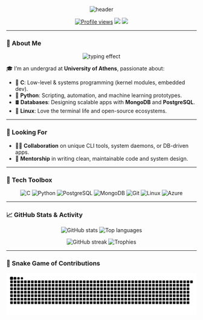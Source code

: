 <p align="center">
  <img src="https://capsule-render.vercel.app/api?type=waving&color=gradient&text=👋+Hello,+I'm+Alpha!&height=140&fontAlign=50&fontAlignY=45&desc=Crafting+Code+with+C,+Python+and+Coffee&descAlign=50&descAlignY=75" alt="header"/>
</p>

<p align="center">
  <a href="https://github.com/alphawastaken"><img src="https://komarev.com/ghpvc/?username=alphawastaken&style=flat-square&color=blue" alt="Profile views" /></a>
  <a href="mailto:youremail@example.com"><img src="https://img.shields.io/badge/Email-Me-informational?style=flat-square&logo=gmail" /></a>
  <a href="https://linkedin.com/in/YOUR_USERNAME"><img src="https://img.shields.io/badge/LinkedIn-Connect-blue?style=flat-square&logo=linkedin" /></a>
</p>

---

### 🧠 About Me

<p align="center">
  <img src="https://readme-typing-svg.herokuapp.com?font=Fira+Code&size=24&duration=4000&color=04D361&vCenter=true&width=435&lines=Systems+Programmer;Python+Developer;Linux+Enthusiast" alt="typing effect" />
</p>

🎓 I’m an undergrad at **University of Athens**, passionate about:
- 🔧 **C**: Low-level & systems programming (kernel modules, embedded dev).
- 🐍 **Python**: Scripting, automation, and machine learning prototypes.
- 🛢️ **Databases**: Designing scalable apps with **MongoDB** and **PostgreSQL**.
- 🐧 **Linux**: Love the terminal life and open-source ecosystems.
---

### 🤝 Looking For

- 👨‍💻 **Collaboration** on unique CLI tools, system daemons, or DB-driven apps.
- 🧠 **Mentorship** in writing clean, maintainable code and system design.
---

### 🧰 Tech Toolbox

<p align="center">
  <img src="https://cdn.jsdelivr.net/gh/devicons/devicon/icons/c/c-original.svg" width="40" alt="C"/>
  <img src="https://cdn.jsdelivr.net/gh/devicons/devicon/icons/python/python-original.svg" width="40" alt="Python"/>
  <img src="https://cdn.jsdelivr.net/gh/devicons/devicon/icons/postgresql/postgresql-original-wordmark.svg" width="40" alt="PostgreSQL"/>
  <img src="https://cdn.jsdelivr.net/gh/devicons/devicon/icons/mongodb/mongodb-original-wordmark.svg" width="40" alt="MongoDB"/>
  <img src="https://cdn.jsdelivr.net/gh/devicons/devicon/icons/git/git-original.svg" width="40" alt="Git"/>
  <img src="https://cdn.jsdelivr.net/gh/devicons/devicon/icons/linux/linux-original.svg" width="40" alt="Linux"/>
  <img src="https://cdn.jsdelivr.net/gh/devicons/devicon/icons/azure/azure-original.svg" width="40" alt="Azure"/>
</p>

---


### 📈 GitHub Stats & Activity

<p align="center">
  <img src="https://github-readme-stats.vercel.app/api?username=alphawastaken&show_icons=true&theme=default&hide_title=true&count_private=true" height="150" alt="GitHub stats" />
  <img src="https://github-readme-stats.vercel.app/api/top-langs/?username=alphawastaken&layout=compact&langs_count=8&theme=default" height="150" alt="Top languages" />
</p>

<p align="center">
  <img src="https://streak-stats.demolab.com/?user=alphawastaken&theme=default" height="150" alt="GitHub streak" />
  <img src="https://github-profile-trophy.vercel.app/?username=alphawastaken&theme=flat&no-bg=true&margin-w=10" height="150" alt="Trophies" />
</p>

---

### 🐍 Snake Game of Contributions

<p align="center">
  <picture>
    <source media="(prefers-color-scheme: dark)" srcset="https://raw.githubusercontent.com/Alphawastaken/Alphawastaken/output/github-snake-dark.svg" />
    <source media="(prefers-color-scheme: light)" srcset="https://raw.githubusercontent.com/Alphawastaken/Alphawastaken/output/github-snake.svg" />
    <img alt="GitHub Snake animation" src="https://raw.githubusercontent.com/Alphawastaken/Alphawastaken/output/github-snake.svg" />
  </picture>
</p>
